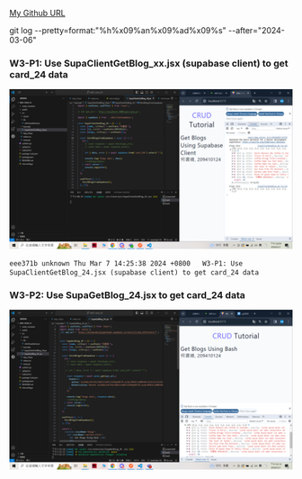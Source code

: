 [My Github URL](https://github.com/209410124/1122-wp2-2N-24.git)

git log --pretty=format:"%h%x09%an%x09%ad%x09%s" --after="2024-03-06"

### W3-P1: Use SupaClientGetBlog_xx.jsx (supabase client) to get card_24 data
 
![](w3-p1.png)

```
eee371b unknown Thu Mar 7 14:25:38 2024 +0800   W3-P1: Use SupaClientGetBlog_24.jsx (supabase client) to get card_24 data
```
### W3-P2: Use SupaGetBlog_24.jsx to get card_24 data
 
![](w3-p2.png)